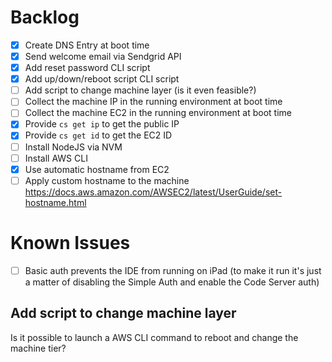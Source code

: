 # Backlog

- [x] Create DNS Entry at boot time
- [x] Send welcome email via Sendgrid API
- [x] Add reset password CLI script
- [x] Add up/down/reboot script CLI script
- [ ] Add script to change machine layer (is it even feasible?)
- [ ] Collect the machine IP in the running environment at boot time
- [ ] Collect the machine EC2 in the running environment at boot time
- [x] Provide `cs get ip` to get the public IP
- [x] Provide `cs get id` to get the EC2 ID
- [ ] Install NodeJS via NVM
- [ ] Install AWS CLI
- [x] Use automatic hostname from EC2
- [ ] Apply custom hostname to the machine
      https://docs.aws.amazon.com/AWSEC2/latest/UserGuide/set-hostname.html

# Known Issues

- [ ] Basic auth prevents the IDE from running on iPad
      (to make it run it's just a matter of disabling the Simple Auth and enable the Code Server auth)


## Add script to change machine layer

Is it possible to launch a AWS CLI command to reboot and change the machine tier?
